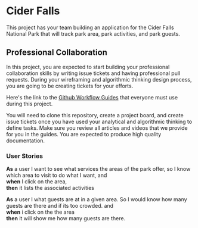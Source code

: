 # Cider Falls

This project has your team building an application for the Cider Falls National Park that will track park area, park activities, and park guests.

## Professional Collaboration

In this project, you are expected to start building your professional collaboration skills by writing issue tickets and having professional pull requests. During your wireframing and algorithmic thinking design process, you are going to be creating tickets for your efforts.

Here's the link to the [Github Workflow Guides](https://nashville-software-school.github.io/github-workflow/) that everyone must use during this project.

You will need to clone this repository, create a project board, and create issue tickets once you have used your analytical and algorithmic thinking to define tasks. Make sure you review all articles and videos that we provide for you in the guides. You are expected to produce high quality documentation.

### User Stories

**As** a user I want to see what services the areas of the park offer, so I know which area to visit to do what I want, and  
**when** I click on the area,  
**then** it lists the associated activities 

**As** a user I what guests are at in a given area. So I would know how many guests are there and if its too crowded. and  
**when** i click on the the area  
**then** it will show me how many guests are there.

>
